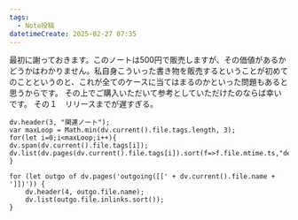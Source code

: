 ```yaml
---
tags:
  - Note投稿
datetimeCreate: 2025-02-27 07:35
---
```

最初に謝っておきます。このノートは500円で販売しますが、その価値があるかどうかはわかりません。私自身こういった書き物を販売するということが初めてのことというのと、これが全てのケースに当てはまるのかといった問題もあると思うからです。
その上でご購入いただいて参考としていただけたのならば幸いです。
その１　リリースまでが遅すぎる。







```dataviewjs
dv.header(3, "関連ノート");
var maxLoop = Math.min(dv.current().file.tags.length, 3);
for(let i=0;i<maxLoop;i++){
dv.span(dv.current().file.tags[i]);
dv.list(dv.pages(dv.current().file.tags[i]).sort(f=>f.file.mtime.ts,"desc").limit(15).file.link);
}

for (let outgo of dv.pages('outgoing([[' + dv.current().file.name + ']])')) {
    dv.header(4, outgo.file.name);
    dv.list(outgo.file.inlinks.sort());
}
```